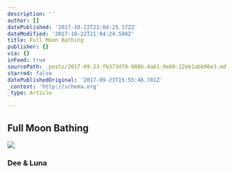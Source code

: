 ```yaml
---
description: ''
author: []
datePublished: '2017-10-22T21:04:25.172Z'
dateModified: '2017-10-22T21:04:24.580Z'
title: Full Moon Bathing
publisher: {}
via: {}
inFeed: true
sourcePath: _posts/2017-09-23-fb373df8-988b-4a61-9e60-12eb1abb96e3.md
starred: false
datePublishedOriginal: '2017-09-23T15:55:46.781Z'
_context: 'http://schema.org'
_type: Article

---
```

## Full Moon Bathing
![](https://the-grid-user-content.s3-us-west-2.amazonaws.com/8ffc119c-4b33-486d-ae2c-6e0d2c3e2a05.jpg)

### Dee & Luna
